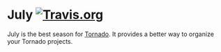 # July [![Travis.org](https://secure.travis-ci.org/lepture/july.png)](https://secure.travis-ci.org/lepture/july)

July is the best season for [Tornado](http://tornadoweb.org).
It provides a better way to organize your Tornado projects.
